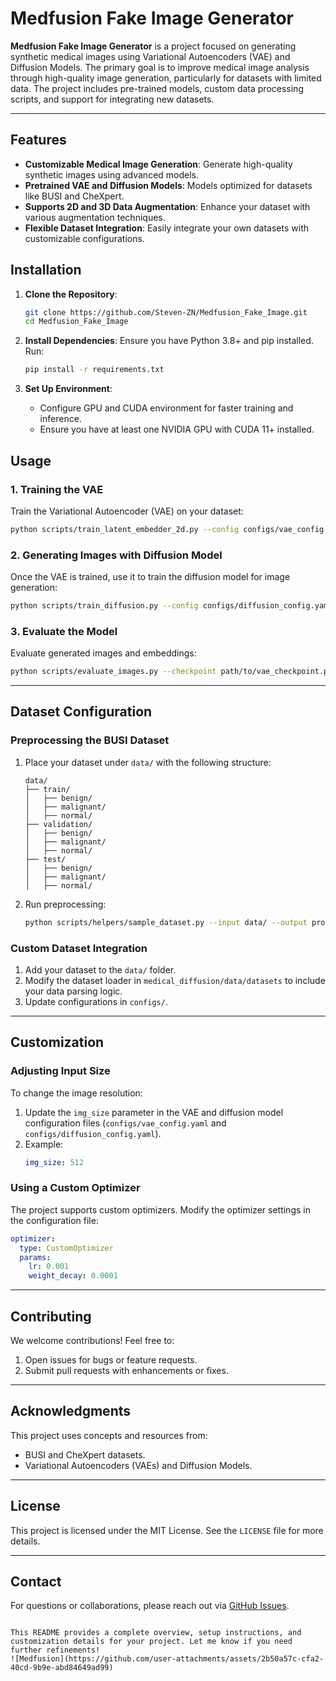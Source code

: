 

# Medfusion Fake Image Generator

**Medfusion Fake Image Generator** is a project focused on generating synthetic medical images using Variational Autoencoders (VAE) and Diffusion Models. The primary goal is to improve medical image analysis through high-quality image generation, particularly for datasets with limited data. The project includes pre-trained models, custom data processing scripts, and support for integrating new datasets.

---

## Features

- **Customizable Medical Image Generation**: Generate high-quality synthetic images using advanced models.
- **Pretrained VAE and Diffusion Models**: Models optimized for datasets like BUSI and CheXpert.
- **Supports 2D and 3D Data Augmentation**: Enhance your dataset with various augmentation techniques.
- **Flexible Dataset Integration**: Easily integrate your own datasets with customizable configurations.



## Installation

1. **Clone the Repository**:
   ```bash
   git clone https://github.com/Steven-ZN/Medfusion_Fake_Image.git
   cd Medfusion_Fake_Image
   ```

2. **Install Dependencies**:
   Ensure you have Python 3.8+ and pip installed. Run:
   ```bash
   pip install -r requirements.txt
   ```

3. **Set Up Environment**:
   - Configure GPU and CUDA environment for faster training and inference.
   - Ensure you have at least one NVIDIA GPU with CUDA 11+ installed.



## Usage

### 1. Training the VAE
Train the Variational Autoencoder (VAE) on your dataset:
```bash
python scripts/train_latent_embedder_2d.py --config configs/vae_config.yaml
```

### 2. Generating Images with Diffusion Model
Once the VAE is trained, use it to train the diffusion model for image generation:
```bash
python scripts/train_diffusion.py --config configs/diffusion_config.yaml
```

### 3. Evaluate the Model
Evaluate generated images and embeddings:
```bash
python scripts/evaluate_images.py --checkpoint path/to/vae_checkpoint.pth
```

---

## Dataset Configuration

### Preprocessing the BUSI Dataset
1. Place your dataset under `data/` with the following structure:
   ```
   data/
   ├── train/
   │   ├── benign/
   │   ├── malignant/
   │   ├── normal/
   ├── validation/
   │   ├── benign/
   │   ├── malignant/
   │   ├── normal/
   ├── test/
   │   ├── benign/
   │   ├── malignant/
   │   ├── normal/
   ```

2. Run preprocessing:
   ```bash
   python scripts/helpers/sample_dataset.py --input data/ --output processed_data/
   ```

### Custom Dataset Integration
1. Add your dataset to the `data/` folder.
2. Modify the dataset loader in `medical_diffusion/data/datasets` to include your data parsing logic.
3. Update configurations in `configs/`.

---

## Customization

### Adjusting Input Size
To change the image resolution:
1. Update the `img_size` parameter in the VAE and diffusion model configuration files (`configs/vae_config.yaml` and `configs/diffusion_config.yaml`).
2. Example:
   ```yaml
   img_size: 512
   ```

### Using a Custom Optimizer
The project supports custom optimizers. Modify the optimizer settings in the configuration file:
```yaml
optimizer:
  type: CustomOptimizer
  params:
    lr: 0.001
    weight_decay: 0.0001
```

---

## Contributing

We welcome contributions! Feel free to:
1. Open issues for bugs or feature requests.
2. Submit pull requests with enhancements or fixes.

---

## Acknowledgments

This project uses concepts and resources from:
- BUSI and CheXpert datasets.
- Variational Autoencoders (VAEs) and Diffusion Models.

---

## License

This project is licensed under the MIT License. See the `LICENSE` file for more details.

---

## Contact

For questions or collaborations, please reach out via [GitHub Issues](https://github.com/Steven-ZN/Medfusion_Fake_Image/issues).
```

This README provides a complete overview, setup instructions, and customization details for your project. Let me know if you need further refinements!
![Medfusion](https://github.com/user-attachments/assets/2b50a57c-cfa2-40cd-9b9e-abd84649ad99)
